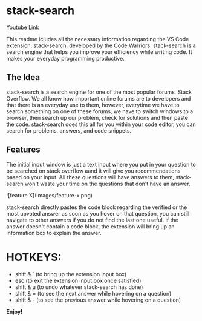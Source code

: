 # stack-search

[Youtube Link](https://youtu.be/rc7fjWIpnxE)

This readme icludes all the necessary information regarding the VS Code extension, stack-search, developed by the Code Warriors. stack-search is a search engine that helps you improve your efficiency while writing code. It makes your everyday programming productive.

## The Idea

stack-search is a search engine for one of the most popular forums, Stack Overflow.
We all know how important online forums are to developers and that there is an everyday use to them, however, everytime we have to search something on one of these forums, we have to switch windows to a browser, then search up our problem, check for solutions and then paste the code.
stack-search does this all for you within your code editor, you can search for problems, answers, and code snippets.

## Features

The initial input window is just a text input where you put in your question to be searched on stack overflow aand it will give you recommendations based on your input. All these questions will have answers to them, stack-search won't waste your time on the questions that don't have an answer.

\!\[feature X\]\(images/feature-x.png\)

stack-search directly pastes the code block regarding the verified or the most upvoted answer as soon as you hover on that question, you can still navigate to other answers if you do not find the last one useful.
If the answer doesn't contain a code block, the extension will bring up an information box to explain the answer.

# HOTKEYS:

- shift & ` (to bring up the extension input box)
- esc (to exit the extension input box once satisfied)
- shift & u (to undo whatever stack-search has done)
- shift & = (to see the next answer while hovering on a question)
- shift & - (to see the previous answer while hovering on a question)

**Enjoy!**
